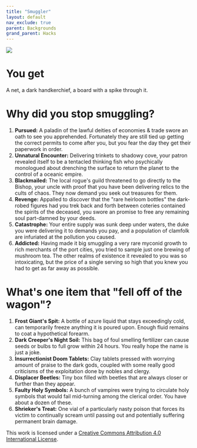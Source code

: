 ```yaml
---
title: "Smuggler"
layout: default
nav_exclude: true
parent: Backgrounds
grand_parent: Hacks
---
```


![](http://2.bp.blogspot.com/-l-CPnqXcHDY/ToNfhCyoR7I/AAAAAAAAAvQ/YKzWl9nrVr0/s1600/smugglers.jpg)

# You get

A net, a dark handkerchief, a board with a spike through it.

# Why did you stop smuggling?

1. **Pursued:** A paladin of the lawful deities of economies & trade swore an oath to see you apprehended. Fortunately they are still tied up getting the correct permits to come after you, but you fear the day they get their paperwork in order.
2. **Unnatural Encounter:** Delivering trinkets to shadowy cove, your patron revealed itself to be a tentacled thinking fish who psychically monologued about drenching the surface to return the planet to the control of a oceanic empire.
3. **Blackmailed:** The local rogue's guild threatened to go directly to the Bishop, your uncle with proof that you have been delivering relics to the cults of chaos. They now demand you seek out treasures for them.
4. **Revenge:** Appalled to discover that the "rare heirloom bottles" the dark-robed figures had you trek back and forth between coteries contained the spirits of the deceased, you swore an promise to free any remaining soul part-damned by your deeds.
5. **Catastrophe:** Your entire supply was sunk deep under waters, the duke you were delivering it to demands you pay, and a population of clamfolk are infuriated at the pollution you caused.
6. **Addicted:** Having made it big smuggling a very rare myconid growth to rich merchants of the port cities, you tried to sample just one brewing of mushroom tea. The other realms of existence it revealed to you was so intoxicating, but the price of a single serving so high that you knew you had to get as far away as possible.

# What's one item that "fell off of the wagon"?

1. **Frost Giant's Spit:** A bottle of azure liquid that stays exceedingly cold, can temporarily freeze anything it is poured upon. Enough fluid remains to coat a hypothetical forearm.
2. **Dark Creeper's Night Soil:** This bag of foul smelling fertilizer can cause seeds or bulbs to full grow within 24 hours. You really hope the name is just a joke.
3. **Insurrectionist Doom Tablets:** Clay tablets pressed with worrying amount of praise to the dark gods, coupled with some really good criticisms of the exploitation done by nobles and clergy.
4. **Displacer Beetles:** Tiny box filled with beetles that are always closer or further than they appear.
5. **Faulty Holy Symbols:** A bunch of vampires were trying to circulate holy symbols that would fail mid-turning among the clerical order. You have about a dozen of these.
6. **Shrieker's Treat:** One vial of a particularly nasty poison that forces its victim to continually scream until passing out and potentially suffering permanent brain damage.

This work is licensed under a [Creative Commons Attribution 4.0 International License](http://creativecommons.org/licenses/by/4.0/).
